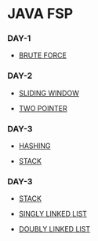 #  JAVA FSP 

### DAY-1

-  [BRUTE FORCE](https://github.com/athar-ansari/JAVA-FSP/tree/main/FSP%20JAVA/DAY-1(%2008-APRIL%20)/BruteForce%20Approach%20-%20Problem)


### DAY-2

-  [SLIDING WINDOW](https://github.com/athar-ansari/JAVA-FSP/tree/main/FSP%20JAVA/DAY-2(%2009-APRIL%20)/Sliding%20Window%20Approach%20-%20Problem)

-  [TWO POINTER](https://github.com/athar-ansari/JAVA-FSP/tree/main/FSP%20JAVA/DAY-2(%2009-APRIL%20)/Two%20Pointer%20%20Approach%20-%20Problem)

### DAY-3

-  [HASHING](https://github.com/athar-ansari/JAVA-FSP/tree/main/FSP%20JAVA/DAY-3(%2010-APRIL%20)/Hashing%20-%20Problem)

-  [STACK](https://github.com/athar-ansari/JAVA-FSP/tree/main/FSP%20JAVA/DAY-3(%2010-APRIL%20)/Stack%20-%20Problem)


### DAY-3

-  [STACK](https://github.com/athar-ansari/JAVA-FSP/tree/main/FSP%20JAVA/DAY-4(%2015-APRIL%20)/Stack%20-%20Problem)

-  [SINGLY LINKED LIST](https://github.com/athar-ansari/JAVA-FSP/tree/main/FSP%20JAVA/DAY-4(%2015-APRIL%20)/Singly%20LinkedList%20-%20Problem)

-  [DOUBLY LINKED LIST](https://github.com/athar-ansari/JAVA-FSP/tree/main/FSP%20JAVA/DAY-4(%2015-APRIL%20)/Doubly%20LinkedList%20-%20Problem)